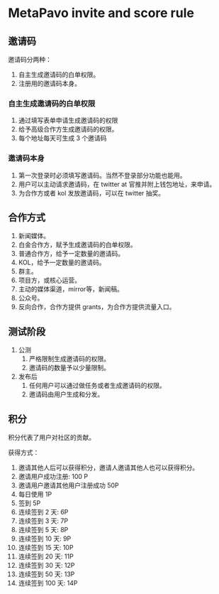 # MetaPavo invite and score rule

## 邀请码

邀请码分两种：

1. 自主生成邀请码的白单权限。
2. 注册用的邀请码本身。

### 自主生成邀请码的白单权限

1. 通过填写表单申请生成邀请码的权限
2. 给予高级合作方生成邀请码的权限。
3. 每个地址每天可生成 3 个邀请码

### 邀请码本身

1. 第一次登录时必须填写邀请码。当然不登录部分功能也能用。
2. 用户可以主动请求邀请码，在 twitter at 官推并附上钱包地址，来申请。
3. 为合作方或者 kol 发放邀请码，可以在 twitter 抽奖。

## 合作方式

1. 新闻媒体。
2. 白金合作方，赋予生成邀请码的白单权限。
3. 普通合作方，给予一定数量的邀请码。
4. KOL，给予一定数量的邀请码。
5. 群主。
6. 项目方，或核心运营。
7. 主动的媒体渠道，mirror等，新闻稿。
8. 公众号。
9. 反向合作，合作方提供 grants，为合作方提供流量入口。

## 测试阶段

1. 公测
   1. 严格限制生成邀请码的权限。
   2. 邀请码的数量予以少量限制。
2. 发布后
   1. 任何用户可以通过做任务或者生成邀请码的权限。
   2. 邀请码由用户生成和分发。

## 积分

积分代表了用户对社区的贡献。

获得方式：

1. 邀请其他人后可以获得积分，邀请人邀请其他人也可以获得积分。
2. 邀请用户成功注册: 100 P
3. 邀请用户邀请其他用户注册成功 50P
4. 每日使用 1P
5. 签到 5P
6. 连续签到 2 天: 6P
7. 连续签到 3 天: 7P
8. 连续签到 5 天: 8P
9. 连续签到 10 天: 9P
10. 连续签到 15 天: 10P
11. 连续签到 20 天: 11P
12. 连续签到 30 天: 12P
13. 连续签到 50 天: 13P
14. 连续签到 100 天: 14P
